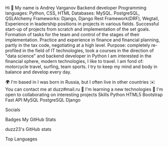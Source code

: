 Hi 👋 My name is Andrey Varganov
Backend developer
Programming languages: Python, CSS, HTML Databases: MySQL. PostgreSQL, QSLAlchemy Frameworks: Django, Django Rest Framework(DRF), Wegtail, Experience in leadership positions in projects in various fields. Successful start-up of projects from scratch and implementation of the set goals. Formation of tasks for the team and control of the stages of their implementation. Practice and experience in finance and financial planning, partly in the tax code, negotiating at a high level. Purpose: completely re-profiled in the field of IT technologies, took a courses in the direction of "data science" and backend developer in Python I am interested in the financial sphere, modern technologies, I like to travel. I am fond of: motorcycle travel, surfing, team sports. I try to keep my mind and body in balance and develop every day.

🌍  I'm based in I was born in Russia, but I often live in other countries
✉️  You can contact me at duzz#mail.ru
🧠  I'm learning a new technologies
🤝  I'm open to collaborating on interesting projects
Skills
Python HTML5 Bootstrap Fast API MySQL PostgreSQL Django

Socials
 

Badges
My GitHub Stats

duzz23's GitHub stats



Top Languages
